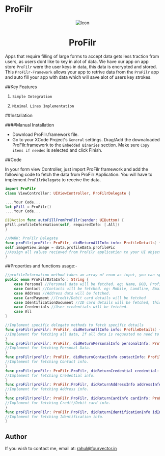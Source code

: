 # ProFilr
<p align="center">
<img src="https://github.com/rahulbelekar/ProFilr/blob/master/Resources/Icon.png" alt="Icon"/>
</p>
<H1 align="center">ProFilr</H1>

Apps that require filling of large forms to accept data gets less traction from users, as users dont like to key in alot of data. We have our app on app store `ProFilr` were the user keys in data, this data is encrypted and stored. This `ProFilr-Framework` allows your app to retrive data from the `ProFilr` app and auto fill your app with data which will save alot of users key strokes.


##Key Features

1) `Simple Integration`

2) `Minimal Lines Implementation`

##Installation

####Manual Installation
- Download ProFilr.framework file.
- Go to your XCode Project's `General` settings. Drag/Add the downaloaded ProFilr.framework to the `Embedded Binaries` section. Make sure `Copy items if needed` is selected and click Finish.

<!--####Setup URLSchemes-->

<!--It is necessary to setup URLScheme, so that your application is able to communicate with ProFilr App.-->

<!--- Go to your XCode Project and open info.plist file in `Source Code` Mode.-->
<!--- Add the following code under the main `<dict>` tag.-->
<!--```URLScheme-->
<!--<key>CFBundleURLTypes</key>-->
<!--<array>-->
<!--<dict>-->
<!--<key>CFBundleURLSchemes</key>-->
<!--<array>-->
<!--<string>$(PRODUCT_BUNDLE_IDENTIFIER)</string>-->
<!--</array>-->
<!--<key>CFBundleURLName</key>-->
<!--<string></string>-->
<!--</dict>-->
<!--</array>-->
<!--<key>LSApplicationQueriesSchemes</key>-->
<!--<array>-->
<!--<string>ProFilr</string>-->
<!--</array>-->
<!--```-->

<!--- If you already have URLSchemes setup, may be for another app. All you need to do is add an array item under CFBundleURLSchemes and  LSApplicationQueriesSchemes as follows-->

<!--```URLScheme-->
<!--<key>CFBundleURLTypes</key>-->
<!--<array>-->
<!--<dict>-->
<!--<key>CFBundleURLSchemes</key>-->
<!--<array>-->
<!--<string>Your Other App String</string>-->
<!--<string>$(PRODUCT_BUNDLE_IDENTIFIER)</string>-->
<!--</array>-->
<!--<key>CFBundleURLName</key>-->
<!--<string></string>-->
<!--</dict>-->
<!--</array>-->
<!--<key>LSApplicationQueriesSchemes</key>-->
<!--<array>-->
<!--<string>Your Other App String</string>-->
<!--<string>ProFilr</string>-->
<!--</array>-->
<!--```-->

<!--Reference screenshots-->
<!--![info.plist](https://github.com/rahulbelekar/ProFilr/blob/master/Resources/URLScheme1.png)-->
<!--![info.plist](https://github.com/rahulbelekar/ProFilr/blob/master/Resources/URLScheme2.png)-->

##Code

In your form view Controller, just import ProFilr framework and add the following code to fetch the data from ProFilr Application. You will have to implement `ProFilrDelegate` to receive the data.

```swift
import ProFilr
class ViewController: UIViewController, ProFilrDelegate {

....Your Code...
let pFill = ProFilr()
....Your Code...

@IBAction func autoFillFromProFilr(sender: UIButton) {
pFill.profileInformation(self, requiredInfo: [.All])
}

//MARK: ProFilr Delegate
func proFilr(proFilr: ProFilr, didReturnAllInfo info: ProfileDetails) {
self.imageView.image = data.profileData.profilePic
//Assign all values recieved from ProFilr application to your UI objects
}
```

##Properties and functions usage:-
```swift
//profileInformation method takes an array of enum as input, you can specify specific info to be fetched.
public enum ProFilrDataInfo : String {
    case Personal //Personal data will be fetched. eg: Name, DOB, Profile Image etc
    case Contact //Contacts will be fetched. eg: Mobile, Landline, Email
    case Address //Address data will be fetched.
    case CardPayment //Credit/Debit card details will be fetched
    case IdentificationDocument //ID card details will be fetched, this does not include documents only ID and number.
    case Credentials //User credentials will be fetched.
    case All
}

//Implement specific delegate methods to fetch specific details
func proFilr(proFilr: ProFilr, didReturnAllInfo info: ProfileDetails) {
//Implement for fetching all data, If all data is requested no need to implement the below methods. All relevant data will be available in this method.
}
func proFilr(proFilr: ProFilr, didReturnPersonalInfo personalInfo: ProfileData) { 
//Implement for fetching Personal Data.
}
func proFilr(proFilr: ProFilr, didReturnContactInfo contactInfo: ProfileContact) { 
//Implement for fetching Contact info.
}
func proFilr(proFilr: ProFilr.ProFilr, didReturnCredential credential: ProFilr.ProfileCredentials) {
//Implement for fetching Credential info.
}
func proFilr(proFilr: ProFilr.ProFilr, didReturnAddressInfo addressInfo: ProFilr.ProfileAddress) {
//Implement for fetching Address info.
}
func proFilr(proFilr: ProFilr.ProFilr, didReturnCardInfo cardInfo: ProFilr.ProfileCardDetails) { 
//Implement for fetching Credit/Debit card info.
}
func proFilr(proFilr: ProFilr.ProFilr, didReturnIdentificationInfo idInfo: ProFilr.ProfileIdentificationDetails) {
//Implement for fetching Identification info.
}
```
<!--You can find some documentation about properties, methods and their uses [here]().-->


<!--LICENSE-->
<!------->
<!--Distributed under the MIT License.-->

Author
---
If you wish to contact me, email at: rahul@fourvector.in
